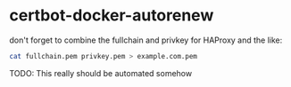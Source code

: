# certbot-docker-autorenew

don't forget to combine the fullchain and privkey for HAProxy and the like:

```bash
cat fullchain.pem privkey.pem > example.com.pem
```

TODO: This really should be automated somehow